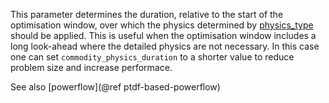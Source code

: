 This parameter determines the duration, relative to the start of the optimisation window,
over which the physics determined by [physics\_type](@ref) should be applied.
This is useful when the optimisation window includes a long look-ahead where the detailed physics are not
necessary. In this case one can set `commodity_physics_duration` to a shorter value to reduce problem size
and increase performace.

See also [powerflow](@ref ptdf-based-powerflow)
